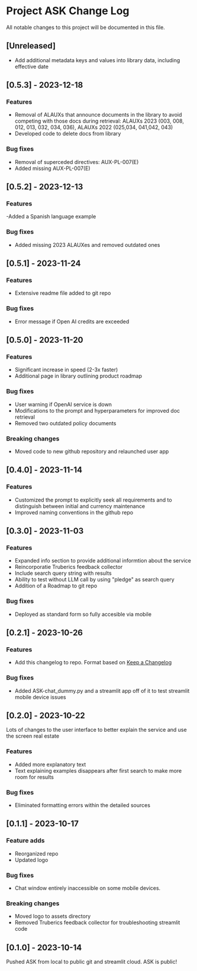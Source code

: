
# Project ASK Change Log
All notable changes to this project will be documented in this file.  

## [Unreleased]
- Add additional metadata keys and values into library data, including effective date

## [0.5.3] - 2023-12-18
### Features
- Removal of ALAUXs that announce documents in the library to avoid competing with those docs during retrieval: ALAUXs 2023 (003, 008, 012, 013, 032, 034, 036), ALAUXs 2022 (025,034, 041,042, 043)
- Developed code to delete docs from library

### Bug fixes
- Removal of superceded directives: AUX-PL-007(E)
- Added missing AUX-PL-007(E)


## [0.5.2] - 2023-12-13
### Features
-Added a Spanish language example

### Bug fixes
- Added missing 2023 ALAUXes and removed outdated ones

## [0.5.1] - 2023-11-24
### Features
- Extensive readme file added to git repo

### Bug fixes
- Error message if Open AI credits are exceeded

## [0.5.0] - 2023-11-20
### Features
- Significant increase in speed (2-3x faster) 
- Additional page in library outlining product roadmap

### Bug fixes
- User warning if OpenAI service is down 
- Modifications to the prompt and hyperparameters for improved doc retrieval
- Removed two outdated policy documents

### Breaking changes
- Moved code to new github repository and relaunched user app

## [0.4.0] - 2023-11-14
### Features
- Customized the prompt to explicitly seek all requirements and to distinguish between initial and currency maintenance
- Improved naming conventions in the github repo

## [0.3.0] - 2023-11-03
### Features
- Expanded info section to provide additional informtion about the service
- Reincorporatie Truberics feedback collector
- Include search query string with results
- Ability to test without LLM call by using "pledge" as search query
- Addition of a Roadmap to git repo

### Bug fixes
- Deployed as standard form so fully accesible via mobile 

## [0.2.1] - 2023-10-26
### Features
- Add this changelog to repo. Format based on [Keep a Changelog](http://keepachangelog.com/)

### Bug fixes
- Added ASK-chat_dummy.py and a streamlit app off of it to test streamlit mobile device issues

## [0.2.0] - 2023-10-22
Lots of changes to the user interface to better explain the service and use the screen real estate  
### Features
- Added more explanatory text
- Text explaining examples disappears after first search to make more room for results  
### Bug fixes
- Eliminated formatting errors within the detailed sources  

## [0.1.1] - 2023-10-17
### Feature adds
- Reorganized repo  
- Updated logo 

### Bug fixes
- Chat window entirely inaccessible on some mobile devices.  

### Breaking changes
- Moved logo to assets directory
- Removed Truberics feedback collector for troubleshooting streamlit code

## [0.1.0] - 2023-10-14
Pushed ASK from local to public git and streamlit cloud. ASK is public!
